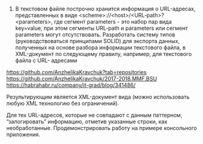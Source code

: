 1. В текстовом файле построчно хранится информация о URL-адресах,
представленных в виде &lt;scheme&gt;://&lt;host&gt;/&lt;URL‐path&gt;?&lt;parameters&gt;, где сегмент
parameters - это набор пар вида key=value, при этом сегменты URL‐path и parameters
или сегмент parameters могут отсутствовать.
Разработать систему типов (руководствоваться принципами SOLID) для
экспорта данных, полученных на основе разбора информации текстового файла, в
XML-документ по следующему правилу, например, для текстового файла с URL-
адресами

https://github.com/AnzhelikaKravchuk?tab=repositories
https://github.com/AnzhelikaKravchuk/2017-2018.MMF.BSU
https://habrahabr.ru/company/it-grad/blog/341486/

Результирующим является XML-документ вида (можно использовать любую XML
технологию без ограничений).

Для тех URL-адресов, которые не совпадают с данным паттерном, “залогировать”
информацию, отметив указанные строки, как необработанные.
Продемонстрировать работу на примере консольного приложения.